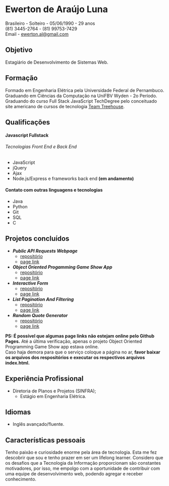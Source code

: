 # Ewerton de Araújo Luna
Brasileiro - Solteiro - 05/06/1990 - 29 anos<br>
(81) 3445-2764 - (81) 99753-7429<br>
Email - ewerton.al@gmail.com

## Objetivo
Estagiário de Desenvolvimento de Sistemas Web.

## Formação 
Formado em Engenharia Elétrica pela Universidade Federal de Pernambuco.<br>
Graduando em Ciências da Computação na UniFBV Wyden - 2o Período.<br>
Graduando do curso Full Stack JavaScript TechDegree pelo conceituado site americano de cursos de tecnologia [Team Treehouse](https://teamtreehouse.com/techdegree/full-stack-javascript).

## Qualificações
#### Javascript Fullstack
###### Tecnologias Front End e Back End
- JavaScript
- jQuery
- Ajax
- Node.js/Express e frameworks back end **(em andamento)**
#### Contato com outras linguagens e tecnologias
- Java
- Python
- Git
- SQL
- C

## Projetos concluídos
- **_Public API Requests Webpage_**<br>
	- [repositório](https://github.com/ewertonluna/techdegree_project_5)<br>
	- [page link](https://ewertonluna.github.io/techdegree_project_5/)
- **_Object Oriented Progamming Game Show App_** 
	- [repositório](https://github.com/ewertonluna/techdegree_project_4)<br>
	- [page link](https://ewertonluna.github.io/techdegree_project_4/) 
- **_Interactive Form_**
	- [repositório](https://github.com/ewertonluna/techdegree_project_3)<br>
	- [page link](https://ewertonluna.github.io/techdegree_project_3/)
- **_List Pagination And Filtering_**
	- [repositório](https://github.com/ewertonluna/techdegree_project_2)<br>
	- [page link](https://ewertonluna.github.io/techdegree_project_2/)
- **_Random Quote Generator_**
	- [repositório](https://github.com/ewertonluna/techdegree_project_1)<br>
	- [page link](https://ewertonluna.github.io/techdegree_project_1/)

**PS: É possível que algumas page links não estejam online pelo Github Pages.** Até a última verificação, apenas o projeto Object Oriented Programming Game Show app estava online.<br>
Caso haja demora para que o serviço coloque a página no ar, **favor baixar os arquivos dos respositórios e executar os respectivos arquivos index.html.**

## Experiência Profissional
- Diretoria de Planos e Projetos (SINFRA);
	- Estágio em Engenharia Elétrica.

## Idiomas
- Inglês avançado/fluente.

## Características pessoais
Tenho paixão e curiosidade enorme pela área de tecnologia. Esta me fez descobrir que sou e tenho prazer em ser um lifelong learner. Considero que os desafios que a Tecnologia da Informação proporcionam são constantes motivadores, por isso, me empolgo com a oportunidade de contribuir com uma equipe de desenvolvimento web, podendo agregar e receber conhecimento.
